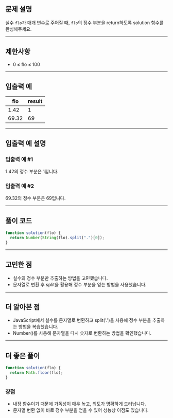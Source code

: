 ## 문제 설명

실수 `flo`가 매개 변수로 주어질 때, `flo`의 정수 부분을 return하도록 solution 함수를 완성해주세요.

---

## 제한사항

- 0 ≤ flo ≤ 100

---

## 입출력 예

| flo   | result |
| ----- | ------ |
| 1.42  | 1      |
| 69.32 | 69     |

---

## 입출력 예 설명

### 입출력 예 #1

1.42의 정수 부분은 1입니다.

### 입출력 예 #2

69.32의 정수 부분은 69입니다.

---

## 풀이 코드

```javascript
function solution(flo) {
  return Number(String(flo).split(".")[0]);
}
```

---

## 고민한 점

- 실수의 정수 부분만 추출하는 방법을 고민했습니다.
- 문자열로 변환 후 split을 활용해 정수 부분을 얻는 방법을 사용했습니다.

---

## 더 알아본 점

- JavaScript에서 실수를 문자열로 변환하고 split('.')을 사용해 정수 부분을 추출하는 방법을 복습했습니다.
- Number()를 사용해 문자열을 다시 숫자로 변환하는 방법을 확인했습니다.

---

## 더 좋은 풀이

```javascript
function solution(flo) {
  return Math.floor(flo);
}
```

### 장점

- 내장 함수이기 때문에 가독성이 매우 높고, 의도가 명확하게 드러납니다.
- 문자열 변환 없이 바로 정수 부분을 얻을 수 있어 성능상 이점도 있습니다.
